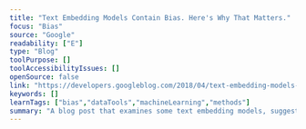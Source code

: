 ```yaml
---
title: "Text Embedding Models Contain Bias. Here's Why That Matters."
focus: "Bias"
source: "Google"
readability: ["E"]
type: "Blog"
toolPurpose: []
toolAccessibilityIssues: []
openSource: false
link: "https://developers.googleblog.com/2018/04/text-embedding-models-contain-bias.html"
keywords: []
learnTags: ["bias","dataTools","machineLearning","methods"]
summary: "A blog post that examines some text embedding models, suggests bias evaluation tools and looks at the larger impacts of bias when building applications. "
---
```


